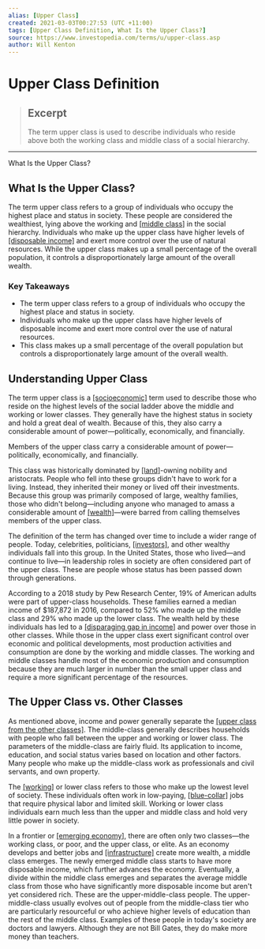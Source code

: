 ```yaml
---
alias: [Upper Class]
created: 2021-03-03T00:27:53 (UTC +11:00)
tags: [Upper Class Definition, What Is the Upper Class?]
source: https://www.investopedia.com/terms/u/upper-class.asp
author: Will Kenton
---
```


# Upper Class Definition

> ## Excerpt
> The term upper class is used to describe individuals who reside above both the working class and middle class of a social hierarchy.

---

What Is the Upper Class?
## What Is the Upper Class?

The term upper class refers to a group of individuals who occupy the highest place and status in society. These people are considered the wealthiest, lying above the working and [[middle class]](https://www.investopedia.com/terms/m/middle-class.asp) in the social hierarchy. Individuals who make up the upper class have higher levels of [[disposable income]](https://www.investopedia.com/terms/d/disposableincome.asp) and exert more control over the use of natural resources. While the upper class makes up a small percentage of the overall population, it controls a disproportionately large amount of the overall wealth.

### Key Takeaways

-   The term upper class refers to a group of individuals who occupy the highest place and status in society.
-   Individuals who make up the upper class have higher levels of disposable income and exert more control over the use of natural resources.
-   This class makes up a small percentage of the overall population but controls a disproportionately large amount of the overall wealth.

## Understanding Upper Class

The term upper class is a [[socioeconomic]](https://www.investopedia.com/terms/s/social-economics.asp) term used to describe those who reside on the highest levels of the social ladder above the middle and working or lower classes. They generally have the highest status in society and hold a great deal of wealth. Because of this, they also carry a considerable amount of power—politically, economically, and financially.

Members of the upper class carry a considerable amount of power—politically, economically, and financially.

This class was historically dominated by [[land]](https://www.investopedia.com/terms/l/land.asp)\-owning nobility and aristocrats. People who fell into these groups didn't have to work for a living. Instead, they inherited their money or lived off their investments. Because this group was primarily composed of large, wealthy families, those who didn't belong—including anyone who managed to amass a considerable amount of [[wealth]](https://www.investopedia.com/terms/w/wealth.asp)—were barred from calling themselves members of the upper class.

The definition of the term has changed over time to include a wider range of people. Today, celebrities, politicians, [[investors]](https://www.investopedia.com/terms/i/investor.asp), and other wealthy individuals fall into this group. In the United States, those who lived—and continue to live—in leadership roles in society are often considered part of the upper class. These are people whose status has been passed down through generations.

According to a 2018 study by Pew Research Center, 19% of American adults were part of upper-class households. These families earned a median income of $187,872 in 2016, compared to 52% who made up the middle class and 29% who made up the lower class. The wealth held by these individuals has led to a [[disparaging gap in income]](https://www.investopedia.com/terms/i/income-inequality.asp) and power over those in other classes. While those in the upper class exert significant control over economic and political developments, most production activities and consumption are done by the working and middle classes. The working and middle classes handle most of the economic production and consumption because they are much larger in number than the small upper class and require a more significant percentage of the resources.

## The Upper Class vs. Other Classes

As mentioned above, income and power generally separate the [[upper class from the other classes]](https://www.investopedia.com/financial-edge/0912/which-income-class-are-you.aspx). The middle-class generally describes households with people who fall between the upper and working or lower class. The parameters of the middle-class are fairly fluid. Its application to income, education, and social status varies based on location and other factors. Many people who make up the middle-class work as professionals and civil servants, and own property.

The [[working]](https://www.investopedia.com/terms/w/working-class.asp) or lower class refers to those who make up the lowest level of society. These individuals often work in low-paying, [[blue-collar]](https://www.investopedia.com/terms/b/bluecollar.asp) jobs that require physical labor and limited skill. Working or lower class individuals earn much less than the upper and middle class and hold very little power in society.

In a frontier or [[emerging economy]](https://www.investopedia.com/terms/e/emergingmarketeconomy.asp), there are often only two classes—the working class, or poor, and the upper class, or elite. As an economy develops and better jobs and [[infrastructure]](https://www.investopedia.com/terms/i/infrastructure.asp) create more wealth, a middle class emerges. The newly emerged middle class starts to have more disposable income, which further advances the economy. Eventually, a divide within the middle class emerges and separates the average middle class from those who have significantly more disposable income but aren't yet considered rich. These are the upper-middle-class people. The upper-middle-class usually evolves out of people from the middle-class tier who are particularly resourceful or who achieve higher levels of education than the rest of the middle class. Examples of these people in today's society are doctors and lawyers. Although they are not Bill Gates, they do make more money than teachers.
